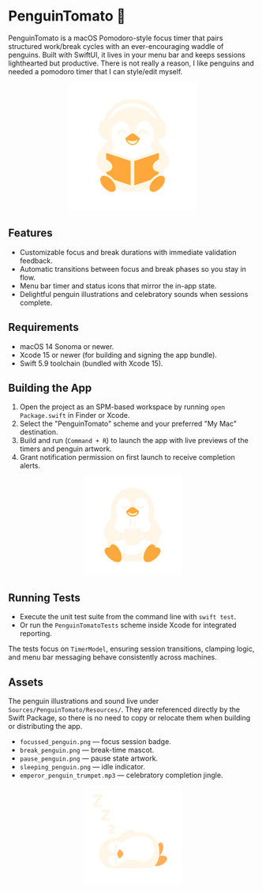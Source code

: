 # PenguinTomato 🐧

PenguinTomato is a macOS Pomodoro-style focus timer that pairs structured work/break cycles with an ever-encouraging waddle of penguins. Built with SwiftUI, it lives in your menu bar and keeps sessions lighthearted but productive.
There is not really a reason, I like penguins and needed a pomodoro timer that I can style/edit myself.

<p align="center">
  <img src="Sources/PenguinTomato/Assets.xcassets/FocusPenguin.imageset/FocusPenguin.png" alt="Focus penguin" width="260" />
</p>

## Features
- Customizable focus and break durations with immediate validation feedback.
- Automatic transitions between focus and break phases so you stay in flow.
- Menu bar timer and status icons that mirror the in-app state.
- Delightful penguin illustrations and celebratory sounds when sessions complete.

## Requirements
- macOS 14 Sonoma or newer.
- Xcode 15 or newer (for building and signing the app bundle).
- Swift 5.9 toolchain (bundled with Xcode 15).

## Building the App
1. Open the project as an SPM-based workspace by running `open Package.swift` in Finder or Xcode.
2. Select the "PenguinTomato" scheme and your preferred "My Mac" destination.
3. Build and run (`Command + R`) to launch the app with live previews of the timers and penguin artwork.
4. Grant notification permission on first launch to receive completion alerts.

<p align="center">
  <img src="Sources/PenguinTomato/Resources/break_penguin.png" alt="Break penguin" width="200" />
</p>

## Running Tests
- Execute the unit test suite from the command line with `swift test`.
- Or run the `PenguinTomatoTests` scheme inside Xcode for integrated reporting.

The tests focus on `TimerModel`, ensuring session transitions, clamping logic, and menu bar messaging behave consistently across machines.

## Assets
The penguin illustrations and sound live under `Sources/PenguinTomato/Resources/`. They are referenced directly by the Swift Package, so there is no need to copy or relocate them when building or distributing the app.

- `focussed_penguin.png` — focus session badge.
- `break_penguin.png` — break-time mascot.
- `pause_penguin.png` — pause state artwork.
- `sleeping_penguin.png` — idle indicator.
- `emperor_penguin_trumpet.mp3` — celebratory completion jingle.

<p align="center">
  <img src="Sources/PenguinTomato/Resources/sleeping_penguin.png" alt="Sleeping penguin" width="200" />
</p>
